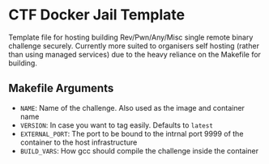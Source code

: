 # CTF Docker Jail Template

Template file for hosting building Rev/Pwn/Any/Misc single remote binary challenge securely. Currently more suited to organisers self hosting (rather than using managed services) due to the heavy reliance on the Makefile for building. 

## Makefile Arguments

- `NAME`: Name of the challenge. Also used as the image and container name
- `VERSION`: In case you want to tag easily. Defaults to `latest`
- `EXTERNAL_PORT`: The port to be bound to the intrnal port 9999 of the container to the host infrastructure
- `BUILD_VARS`: How gcc should compile the challenge inside the container
